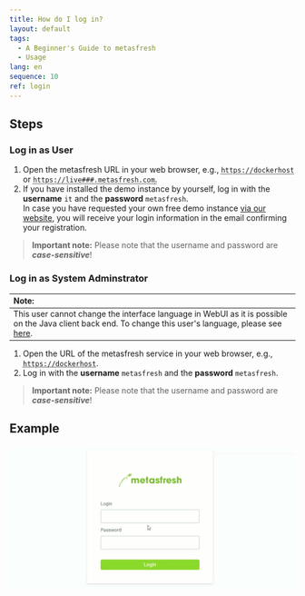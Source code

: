 ```yaml
---
title: How do I log in?
layout: default
tags:
  - A Beginner's Guide to metasfresh
  - Usage
lang: en
sequence: 10
ref: login
---
```


## Steps

### Log in as User
1. Open the metasfresh URL in your web browser, e.g., <abbr title="Just an example"><code>https://dockerhost</code></abbr> or <abbr title="Just an example"><code>https://live###.metasfresh.com</code>.
1. If you have installed the demo instance by yourself, log in with the **username** `it` and the **password** `metasfresh`.<br>
In case you have requested your own free demo instance <a href="https://metasfresh.com/en/nextgen/" title="metasfresh Cloud ERP &#124; metasfresh.com " target="\_blank">via our website</a>, you will receive your login information in the email confirming your registration.
 >**Important note:** Please note that the username and password are ***case-sensitive***!

### Log in as System Adminstrator

| **Note:** |
| :--- |
| This user cannot change the interface language in WebUI as it is possible on the Java client back end. To change this user's language, please see [here](../../support_collection\en\change_language_metasfresh_user.md). |

1. Open the URL of the metasfresh service in your web browser, e.g., <abbr title="Just an example"><code>https://dockerhost</code></abbr>.
1. Log in with the **username** `metasfresh` and the **password** `metasfresh`.
 >**Important note:** Please note that the username and password are ***case-sensitive***!

## Example
<kbd><img src="assets/login_en.gif" alt="GIF: Log in to metasfresh"></kbd>
